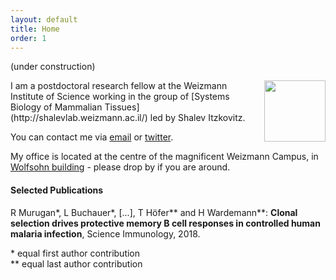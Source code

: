 ```yaml
---
layout: default
title: Home
order: 1
---
```

(under construction)

<img style="width:7em" src="images/lbuchauer2020.png" align="right">
I am a postdoctoral research fellow at the Weizmann Institute of Science working in the group of [Systems Biology of Mammalian Tissues](http://shalevlab.weizmann.ac.il/) led by Shalev Itzkovitz.

You can contact me via [email](mailto:lisa.buchauer@weizmann.ac.il) or [twitter](http://twitter.com/libuchauer).

My office is located at the centre of the magnificent Weizmann Campus, in [Wolfsohn building](https://www.openstreetmap.org/way/556799596) - please drop by if you are around.



#### Selected Publications

R Murugan\*, L Buchauer\*, \[...\], T Höfer\*\* and H Wardemann\*\*: **Clonal selection drives protective memory B cell responses in controlled human malaria infection**, Science Immunology, 2018. [<i class="ai ai-doi"></i>](https://doi.org/10.1126/sciimmunol.aap8029)

\* equal first author contribution  
\*\* equal last author contribution

